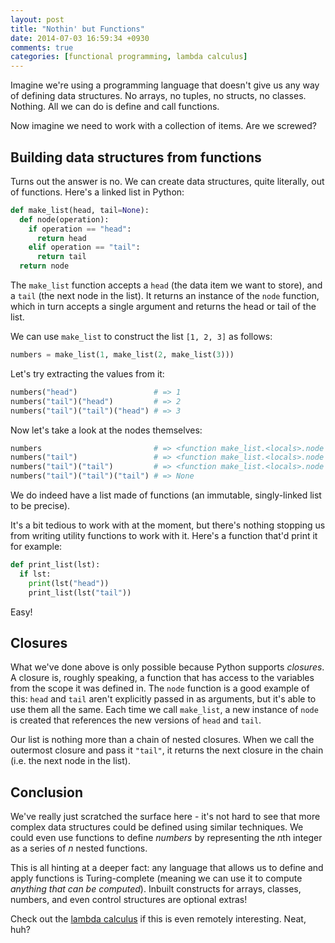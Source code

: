 ```yaml
---
layout: post
title: "Nothin' but Functions"
date: 2014-07-03 16:59:34 +0930
comments: true
categories: [functional programming, lambda calculus]
---
```


Imagine we're using a programming language that doesn't give us any way of defining data structures. No arrays, no tuples, no structs, no classes. Nothing. All we can do is define and call functions.

Now imagine we need to work with a collection of items. Are we screwed?

<!-- more -->

Building data structures from functions
---------------------------------------

Turns out the answer is no. We can create data structures, quite literally, out of functions. Here's a linked list in Python:

``` python
def make_list(head, tail=None):
  def node(operation):
    if operation == "head":
      return head
    elif operation == "tail":
      return tail
  return node
```

The `make_list` function accepts a `head` (the data item we want to store), and a `tail` (the next node in the list). It returns an instance of the `node` function, which in turn accepts a single argument and returns the head or tail of the list.

We can use `make_list` to construct the list `[1, 2, 3]` as follows:

``` python
numbers = make_list(1, make_list(2, make_list(3)))
```

Let's try extracting the values from it:

``` python
numbers("head")                 # => 1
numbers("tail")("head")         # => 2
numbers("tail")("tail")("head") # => 3
```

Now let's take a look at the nodes themselves:

``` python
numbers                         # => <function make_list.<locals>.node at 0x10341d620>
numbers("tail")                 # => <function make_list.<locals>.node at 0x10341d510>
numbers("tail")("tail")         # => <function make_list.<locals>.node at 0x10341d488>
numbers("tail")("tail")("tail") # => None
```

We do indeed have a list made of functions (an immutable, singly-linked list to be precise).

It's a bit tedious to work with at the moment, but there's nothing stopping us from writing utility functions to work with it. Here's a function that'd print it for example:

``` python
def print_list(lst):
  if lst:
    print(lst("head"))
    print_list(lst("tail"))
```

Easy!

Closures
--------

What we've done above is only possible because Python supports *closures*. A closure is, roughly speaking, a function that has access to the variables from the scope it was defined in. The `node` function is a good example of this: `head` and `tail` aren't explicitly passed in as arguments, but it's able to use them all the same. Each time we call `make_list`, a new instance of `node` is created that references the new versions of `head` and `tail`.

Our list is nothing more than a chain of nested closures. When we call the outermost closure and pass it `"tail"`, it returns the next closure in the chain (i.e. the next node in the list).

Conclusion
----------

We've really just scratched the surface here - it's not hard to see that more complex data structures could be defined using similar techniques. We could even use functions to define *numbers* by representing the *n*th integer as a series of *n* nested functions.

This is all hinting at a deeper fact: any language that allows us to define and apply functions is Turing-complete (meaning we can use it to compute *anything that can be computed*). Inbuilt constructs for arrays, classes, numbers, and even control structures are optional extras!

Check out the [lambda calculus](http://palmstroem.blogspot.com.au/2012/05/lambda-calculus-for-absolute-dummies.html) if this is even remotely interesting. Neat, huh?
